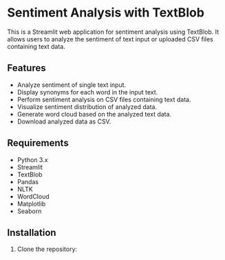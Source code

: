 # Sentiment Analysis with TextBlob

This is a Streamlit web application for sentiment analysis using TextBlob. It allows users to analyze the sentiment of text input or uploaded CSV files containing text data.

## Features

- Analyze sentiment of single text input.
- Display synonyms for each word in the input text.
- Perform sentiment analysis on CSV files containing text data.
- Visualize sentiment distribution of analyzed data.
- Generate word cloud based on the analyzed text data.
- Download analyzed data as CSV.

## Requirements

- Python 3.x
- Streamlit
- TextBlob
- Pandas
- NLTK
- WordCloud
- Matplotlib
- Seaborn

## Installation

1. Clone the repository:

